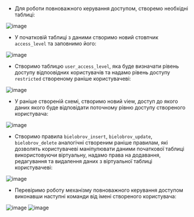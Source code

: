 - Для роботи повноважного керування доступом, створемо необхідні таблиці:

![image](https://github.com/user-attachments/assets/d2295b09-39bf-4cfb-aecf-0c0c1431674f)

- У початковій таблиці з даними створимо новий стовпчик `access_level` та заповнимо його:

![image](https://github.com/user-attachments/assets/d08df0d6-b452-41bd-b21c-9350c62d4115)

- Створимо таблицю `user_access_level`, яка буде визначати рівень доступу відпоовідних користувачів та надамо рівень доступу `restricted` створеному раніше користувачеві:

![image](https://github.com/user-attachments/assets/49ee8cb9-0b21-40cc-b8d3-48b785ba3433)

- У раніше створеній схемі, створимо новий view, доступ до якого даних якого буде відповідати поточному рівню доступу створеного користувача:

![image](https://github.com/user-attachments/assets/931816e9-90fd-46fe-8f0f-8818326da8d9)

- Створимо правила `bielobrov_insert`, `bielobrov_update`, `bielobrov_delete` аналогічні створеним раніше правилам, які дозволять користувачеві маніпулювати даними початкової таблиці використовуючи віртуальну, надамо права на додавання, редагування та видалення даних з віртуальної таблиці користувачеві:

![image](https://github.com/user-attachments/assets/2e149110-08ae-4173-a723-4b3e1dc79873)

- Перевіримо роботу механізму повноважного керування доступом виконавши наступні команди від імені створеного користувача:

![image](https://github.com/user-attachments/assets/593b8a8b-8fed-4380-b75f-8db443132ec1)
![image](https://github.com/user-attachments/assets/7c07e569-df71-47c0-bafe-0b3e461a1ebf)
